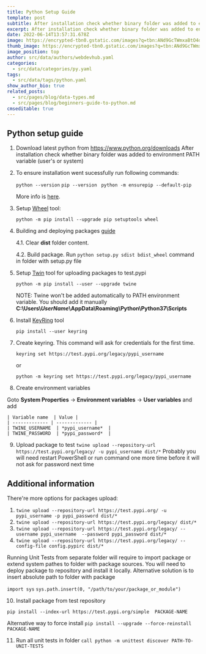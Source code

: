 ```yaml
---
title: Python Setup Guide
template: post
subtitle: After installation check whether binary folder was added to environment PATH
excerpt: After installation check whether binary folder was added to environment PATH
date: 2022-06-14T13:57:31.678Z
image: https://encrypted-tbn0.gstatic.com/images?q=tbn:ANd9GcTWmxaBtO4d1a-OrkqfGVKFoAOVWDKwvb4IQA&usqp=CAU
thumb_image: https://encrypted-tbn0.gstatic.com/images?q=tbn:ANd9GcTWmxaBtO4d1a-OrkqfGVKFoAOVWDKwvb4IQA&usqp=CAU
image_position: top
author: src/data/authors/webdevhub.yaml
categories:
  - src/data/categories/py.yaml
tags:
  - src/data/tags/python.yaml
show_author_bio: true
related_posts:
  - src/pages/blog/data-types.md
  - src/pages/blog/beginners-guide-to-python.md
cmseditable: true
---
```

Python setup guide
---


1. Download latest python from https://www.python.org/downloads
After installation check whether binary folder was added to environment PATH variable (user's or system)

2. To ensure installation went sucessfully run following commands:

    ```python --version```
    ```pip --version ```
    ```python -m ensurepip --default-pip```
    
    More info is [here](https://packaging.python.org/tutorials/installing-packages/#requirements-for-installing-packages).

3. Setup [Wheel](https://github.com/pypa/wheel) tool:

    ```python -m pip install --upgrade pip setuptools wheel```

4. Building and deploying packages [guide](https://packaging.python.org/guides/distributing-packages-using-setuptools)

    4.1. Clear **dist** folder content.
    
    4.2. Build package. Run 
    ```python setup.py sdist bdist_wheel```
    command in folder with setup.py file

5. Setup [Twin](https://twine.readthedocs.io/en/latest) tool for uploading packages to test.pypi

   ```python -m pip install --user --upgrade twine```
   
   NOTE: Twine won't be added automatically to PATH environment variable. You should add it manually
**C:\Users\\*UserName*\AppData\Roaming\Python\Python37\Scripts**

6. Install [KeyRing](https://github.com/jaraco/keyring) tool

   ```pip install --user keyring```

7. Create keyring. This command will ask for credentials for the first time.

   ```keyring set https://test.pypi.org/legacy/pypi_username```
   
   or
   
   ```python -m keyring set https://test.pypi.org/legacy/pypi_username```
   
8. Create environment variables

Goto **System Properties** -> **Environment variables** -> **User variables** and add

    | Variable name  | Value |
    | ------------- | ------------- |
    | TWINE_USERNAME  | *pypi_username*  |
    | TWINE_PASSWORD  | *pypi_password*  |

9. Upload package to test
```twine upload --repository-url https://test.pypi.org/legacy/ -u pypi_username dist/*```
Probably you will need restart PowerShell or run command one more time before it will not ask for password next time

Additional information
---
There're more options for packages upload:

1. ```twine upload --repository-url https://test.pypi.org/ -u pypi_username -p pypi_password dist/*```
2. ```twine upload --repository-url https://test.pypi.org/legacy/ dist/*```
3. ```twine upload --repository-url https://test.pypi.org/legacy/ --username pypi_username  --password pypi_password dist/*```
4. ```twine upload --repository-url https://test.pypi.org/legacy/ --config-file config.pypirc dist/*```


Running Unit Tests from separate folder will require to import package or extend system pathes to folder with package sources.
You will need to deploy package to repository and install it locally. Alternative solution is to insert absolute path to folder with package 

```import sys```
```sys.path.insert(0, "/path/to/your/package_or_module")```

10. Install package from test repository

```pip install --index-url https://test.pypi.org/simple  PACKAGE-NAME```

Alternative way to force install
```pip install --upgrade --force-reinstall PACKAGE-NAME```

11. Run all unit tests in folder
```call python -m unittest discover PATH-TO-UNIT-TESTS```
